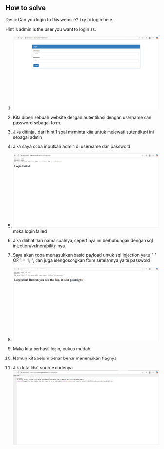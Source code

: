 
## How to solve

Desc: Can you login to this website?
Try to login here.

Hint 1: admin is the user you want to login as.


1. ![alt text](image.png)

2. Kita diberi sebuah website dengan autentikasi dengan username dan password sebagai form.

3. Jika ditinjau dari hint 1 soal meminta kita untuk melewati autentikasi ini sebagai admin

4. Jika saya coba inputkan admin di username dan password 

5. ![alt text](image-1.png) maka login failed

6. Jika dilihat dari nama soalnya, sepertinya ini berhubungan dengan sql injection/vulnerability-nya

7. Saya akan coba memasukkan basic payload untuk sql injection yaitu " ' OR 1 = 1; ", dan juga mengosongkan form setelahnya yaitu password

8. ![alt text](image-2.png)

9. Maka kita berhasil login, cukup mudah.

10. Namun kita belum benar benar menemukan flagnya

11. Jika kita lihat source codenya ![alt text](image-3.png)